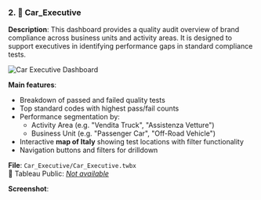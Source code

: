 ### 2. 📂 Car_Executive

**Description**: This dashboard provides a quality audit overview of brand compliance across business units and activity areas. It is designed to support executives in identifying performance gaps in standard compliance tests.

![Car Executive Dashboard]([Car_Executive/Screenshot.png](https://github.com/zizu1999/Car_Executive_Project/blob/main/Screenshot%202025-07-22%20125228.png))

**Main features**:
- Breakdown of passed and failed quality tests
- Top standard codes with highest pass/fail counts
- Performance segmentation by:
  - Activity Area (e.g. "Vendita Truck", "Assistenza Vetture")
  - Business Unit (e.g. "Passenger Car", "Off-Road Vehicle")
- Interactive **map of Italy** showing test locations with filter functionality
- Navigation buttons and filters for drilldown

**File**: `Car_Executive/Car_Executive.twbx`  
🔗 Tableau Public: [*Not available*](https://public.tableau.com/app/profile/gianluigi.boniglia/viz/CarExecutiveProject/Dashboard33)

**Screenshot**:

